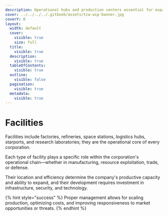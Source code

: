 ```yaml
---
description: Operational hubs and production centers essential for expansion and logistics.
cover: ../../../../.gitbook/assets/tcw-wip-banner.jpg
coverY: 0
layout:
  width: default
  cover:
    visible: true
    size: full
  title:
    visible: true
  description:
    visible: true
  tableOfContents:
    visible: true
  outline:
    visible: false
  pagination:
    visible: true
  metadata:
    visible: true
---
```


# Facilities

Facilities include factories, refineries, space stations, logistics hubs, starports, and research laboratories; they are the operational core of every corporation.

Each type of facility plays a specific role within the corporation's operational chain—whether in manufacturing, resource exploitation, trade, or defense.

Their location and efficiency determine the company's productive capacity and ability to expand, and their development requires investment in infrastructure, security, and technology.

{% hint style="success" %}
Proper management allows for scaling production, optimizing costs, and improving responsiveness to market opportunities or threats.
{% endhint %}
